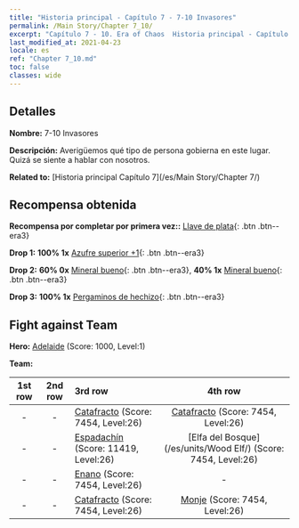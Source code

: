 ```yaml
---
title: "Historia principal - Capítulo 7 - 7-10 Invasores"
permalink: /Main Story/Chapter 7_10/
excerpt: "Capítulo 7 - 10. Era of Chaos  Historia principal - Capítulo 7_10. 7-10 Invasores"
last_modified_at: 2021-04-23
locale: es
ref: "Chapter 7_10.md"
toc: false
classes: wide
---
```


## Detalles

 **Nombre:** 7-10 Invasores

 **Descripción:** Averigüemos qué tipo de persona gobierna en este lugar. Quizá se siente a hablar con nosotros.

 **Related to:** [Historia principal Capítulo 7](/es/Main Story/Chapter 7/)

## Recompensa obtenida

 **Recompensa por completar por primera vez::** [Llave de plata](/ItemsES/con_693/){: .btn .btn--era3}

 **Drop 1:** **100% 1x** [Azufre superior +1](/ItemsES/mat_22/){: .btn .btn--era3}

 **Drop 2:** **60% 0x** [Mineral bueno](/ItemsES/mat_12/){: .btn .btn--era3}, **40% 1x** [Mineral bueno](/ItemsES/mat_12/){: .btn .btn--era3}

 **Drop 3:** **100% 1x** [Pergaminos de hechizo](/ItemsES/con_694/){: .btn .btn--era3}


## Fight against Team
 **Hero:** [Adelaide](/es/heroes/Adelaide/) (Score: 1000, Level:1)

 **Team:**


  | 1st row | 2nd row | 3rd row | 4th row |
  |:----:|:----:|:----|:----:|
  | - | - | [Catafracto](/es/units/Cavalier/) (Score: 7454, Level:26)  | [Catafracto](/es/units/Cavalier/) (Score: 7454, Level:26)  |
  | - | - | [Espadachín](/es/units/Swordsman/) (Score: 11419, Level:26)  | [Elfa del Bosque](/es/units/Wood Elf/) (Score: 7454, Level:26)  |
  | - | - | [Enano](/es/units/Dwarf/) (Score: 7454, Level:26)  | - |
  | - | - | [Catafracto](/es/units/Cavalier/) (Score: 7454, Level:26)  | [Monje](/es/units/Monk/) (Score: 7454, Level:26)  |


